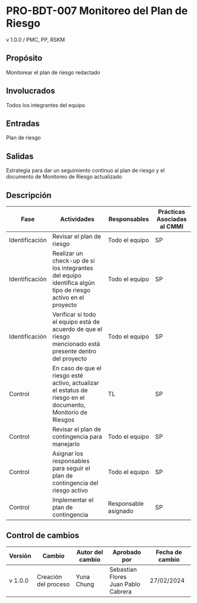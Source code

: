 # PRO-BDT-007 Monitoreo del Plan de Riesgo

v 1.0.0 / PMC, PP, RSKM

## Propósito

Monitorear el plan de riesgo redactado

## Involucrados

Todos los integrantes del equipo

## Entradas

Plan de riesgo

## Salidas

Estrategia para dar un seguimiento continuo al plan de riesgo y el documento de Monitoreo de Riesgo actualizado

## Descripción

| Fase           | Actividades                                                                                                 | Responsables         | Prácticas Asociadas al CMMI |
| -------------- | ----------------------------------------------------------------------------------------------------------- | -------------------- | --------------------------- |
| Identificación | Revisar el plan de riesgo                                                                                   | Todo el equipo       | SP                          |
| Identificación | Realizar un check-up de si los integrantes del equipo identifica algún tipo de riesgo activo en el proyecto | Todo el equipo       | SP                          |
| Identificación | Verificar si todo el equipo está de acuerdo de que el riesgo mencionado está presente dentro del proyecto   | Todo el equipo       | SP                          |
| Control        | En caso de que el riesgo esté activo, actualizar el estatus de riesgo en el documento, Monitorio de Riesgos | TL                   | SP                          |
| Control        | Revisar el plan de contingencia para manejarlo                                                              | Todo el equipo       | SP                          |
| Control        | Asignar los responsables para seguir el plan de contingencia del riesgo activo                              | Todo el equipo       | SP                          |
| Control        | Implementar el plan de contingencia                                                                         | Responsable asignado | SP                          |

## Control de cambios

| Versión | Cambio               | Autor del cambio | Aprobado por                              | Fecha de cambio |
| ------- | -------------------- | ---------------- | ----------------------------------------- | --------------- |
| v 1.0.0 | Creación del proceso | Yuna Chung       | Sebastian Flores <br/> Juan Pablo Cabrera | 27/02/2024      |
